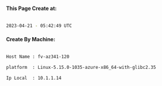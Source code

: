 
   
#### This Page Create at:

```bash

2023-04-21 - 05:42:49 UTC

```

#### Create By Machine:

```bash

Host Name : fv-az341-120

platform  : Linux-5.15.0-1035-azure-x86_64-with-glibc2.35

Ip Local  : 10.1.1.14

```

